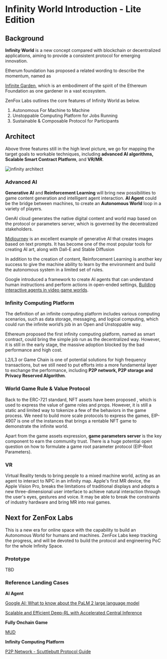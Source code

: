 

# Infinity World Introduction - Lite Edition


## Background 

**Infinity World** is a new concept compared with blockchain or decentralized applications, aiming to provide a consistent protocol for emerging innovation.  

Etherum foundation has proposed a related wording to describe the momentum, named as  

[Infinite Garden](https://ethereum.foundation/infinitegarden), which is an embodiment of the spirit of the Ethereum Foundation as one gardener in a vast ecosystem.

ZenFox Labs outlines the core features of Infinity World as below.

1. Autonomous For Machine to Machine
2. Unstoppable Computing Platform for Jobs Running
3. Sustainable & Composable Protocol for Participants


## Architect


Above three features still in the high level picture, we go for mapping the target goals to workable techniques, including **advanced AI algorithms, Scalable Smart Contract Platform**, and **VR/MR**. 

![infinity architect](https://github.com/ZenfoxLabs/infinity/blob/main/docs/Screenshot%202023-07-03%20at%202.21.55%20PM.png)


### Advanced AI 

**Generative AI** and **Reinforcement Learning** will bring new possibilities to game content generation and intelligent agent interaction. **AI Agent** could be the bridge between machines, to create an **Autonomous World** loop in a variety of players.

GenAI cloud generates the native digital content and world map based on the protocol or parameters server, which is governed by the decentralized stakeholders. 

[Midjourney](https://www.midjourney.com/home/?callbackUrl=%2Fapp%2F) is an excellent example of generative AI that creates images based on text prompts. It has become one of the most popular tools for creating AI art, along with Dall-E and Stable Diffusion

In addition to the creation of content, Reinforcement Learning is another key success to give the machine ability to learn by the environment and build the autonomous system in a limited set of rules. 

Google introduced a framework to create AI agents that can understand human instructions and perform actions in open-ended settings, [Building interactive agents in video game worlds](https://www.deepmind.com/blog/building-interactive-agents-in-video-game-worlds). 


### Infinity Computing Platform 

The definition of an infinite computing platform includes various computing scenarios, such as data storage, messaging, and logical computing, which could run the infinite world’s job in an Open and Unstoppable way.

Ethereum proposed the first infinity computing platform, named as smart contract, could bring the simple job run as the decentralized way. However, it is still in the early stage, the massive adoption blocked by the bad performance and high cost. 

L2/L3 or Game Chain is one of potential solutions for high frequency transactions, but we still need to put efforts into a more fundamental layer to exchange the performance, including **P2P network, P2P storage and Privacy Reserved Algorithm**.


### World Game Rule & Value Protocol

Back to the ERC-721 standard, NFT assets have been proposed , which is used to express the value of game roles and props. However,  it is still a static and limited way to tokenize a few of the behaviors in the game process. We need to build more scale protocols to express the games, EIP-4907 is one of the instances that brings a rentable NFT game to demonstrate the infinite world.

Apart from the game assets expression, **game parameters server** is the key component to earn the community trust. There is a huge potential open question on how to formulate a game root parameter protocol (EIP-Root Parameters).


### VR 

Virtual Reality tends to bring people to a mixed machine world, acting as an agent to interact to NPC in an infinity map. Apple's first MR device, the Apple Vision Pro, breaks the limitations of traditional displays and adopts a new three-dimensional user interface to achieve natural interaction through the user's eyes, gestures and voice. It may be able to break the constraints of industry hardware and bring MR into real games.


## Next for ZenFox Labs

This is a new era for online space with the capability to build an Autonomous World for humans and machines. ZenFox Labs keep tracking the progress, and will be devoted to build the protocol and engineering PoC for the whole Infinity Space.


### Prototype

TBD


### Reference Landing Cases

**AI Agent**

[Google AI: What to know about the PaLM 2 large language model](https://blog.google/technology/ai/google-palm-2-ai-large-language-model/)

[ Scalable and Efficient Deep-RL with Accelerated Central Inference](https://github.com/google-research/seed_rl)

**Fully Onchain Game**

[MUD](https://mud.dev/)

**Infinity Computing Platform**

[P2P Network - Scuttlebutt Protocol Guide](https://ssbc.github.io/scuttlebutt-protocol-guide/)
